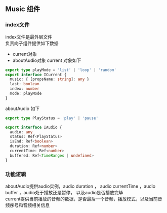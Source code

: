 ## Music 组件
### index文件
index文件是最外层文件  
负责向子组件提供如下数据
- current对象
- aboutAudio对象
current 对象如下
```ts
export type playMode = 'list' | 'loop' | 'random'
export interface ICurrent {
  music: { [propsName: string]: any }
  last: boolean
  index: number
  mode: playMode
}
```
aboutAudio 如下
```ts
export type PlayStatus = 'play' | 'pause'

export interface IAudio {
  audio: any
  status: Ref<PlayStatus>
  isEnd: Ref<boolean>
  duration: Ref<number>
  currentTime: Ref<number>
  buffered: Ref<TimeRanges | undefined>
}
```

### 功能逻辑
aboutAudio提供audio实例，audio duration ， audio currentTime ，audio buffer ，audio处于播放还是暂停， 以及audio是否播放完毕  
current提供当前播放的音频的数据，是否最后一个音频，播放模式，以及当前音频序号和音频相关信息  


